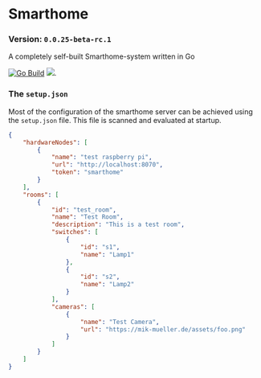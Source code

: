# Smarthome
### Version: `0.0.25-beta-rc.1`

A completely self-built Smarthome-system written in Go

[![Go Build](https://github.com/MikMuellerDev/smarthome/actions/workflows/go.yml/badge.svg)](https://github.com/MikMuellerDev/smarthome/actions/workflows/go.yml)
[![](https://tokei.rs/b1/github/MikMuellerDev/smarthome?category=code)](https://github.com/MikMuellerDev/smarthome).

### The `setup.json`
Most of the configuration of the smarthome server can be achieved using the `setup.json` file.
This file is scanned and evaluated at startup.

```json
{
    "hardwareNodes": [
        {
            "name": "test raspberry pi",
            "url": "http://localhost:8070",
            "token": "smarthome"
        }
    ],
    "rooms": [
        {
            "id": "test_room",
            "name": "Test Room",
            "description": "This is a test room",
            "switches": [
                {
                    "id": "s1",
                    "name": "Lamp1"
                },
                {
                    "id": "s2",
                    "name": "Lamp2"
                }
            ],
            "cameras": [
                {
                    "name": "Test Camera",
                    "url": "https://mik-mueller.de/assets/foo.png"
                }
            ]
        }
    ]
}
```
